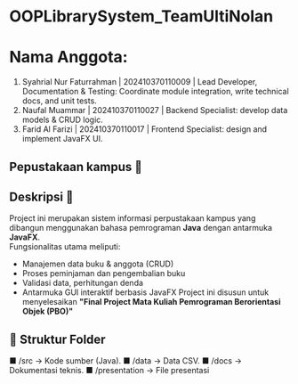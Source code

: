 # OOPLibrarySystem_TeamUltiNolan

# Nama Anggota:
1. Syahrial Nur Faturrahman | 202410370110009 | Lead Developer, Documentation & Testing: Coordinate module integration, write technical docs, and unit tests.
2. Naufal Muammar | 202410370110027 | Backend Specialist: develop data models & CRUD logic.
3. Farid Al Farizi | 202410370110017 | Frontend Specialist: design and implement JavaFX UI.

## Pepustakaan kampus 📖
## Deskripsi 📜
Project ini merupakan sistem informasi perpustakaan kampus yang dibangun menggunakan bahasa pemrograman **Java** dengan antarmuka **JavaFX**.  
Fungsionalitas utama meliputi:
- Manajemen data buku & anggota (CRUD)
- Proses peminjaman dan pengembalian buku
- Validasi data, perhitungan denda
- Antarmuka GUI interaktif berbasis JavaFX
Project ini disusun untuk menyelesaikan **"Final Project Mata Kuliah Pemrograman Berorientasi Objek (PBO)"**
## 🧩 Struktur Folder
■	/src → Kode sumber (Java).
■	/data → Data CSV.
■	/docs → Dokumentasi teknis.
■	/presentation → File presentasi
